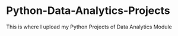 # Python-Data-Analytics-Projects
This is where I upload my Python Projects of Data Analytics Module
